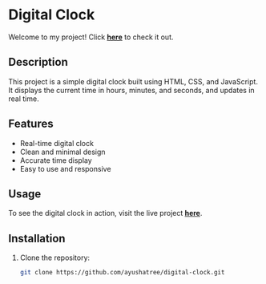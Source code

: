 # Digital Clock

Welcome to my project! Click [**here**](https://ayushatree.github.io/digital-clock/) to check it out.

## Description

This project is a simple digital clock built using HTML, CSS, and JavaScript. It displays the current time in hours, minutes, and seconds, and updates in real time.

## Features

- Real-time digital clock
- Clean and minimal design
- Accurate time display
- Easy to use and responsive

## Usage

To see the digital clock in action, visit the live project [**here**](https://ayushatree.github.io/digital-clock/).

## Installation

1. Clone the repository:
   ```bash
   git clone https://github.com/ayushatree/digital-clock.git
